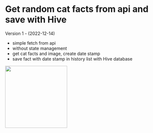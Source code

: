 # Get random cat facts from api and save with Hive

Version 1 - (2022-12-14)
- simple fetch from api
- without state management
- get cat facts and image, create date stamp
- save fact with date stamp in history list with Hive database



<img src="https://user-images.githubusercontent.com/98588940/207578343-d35c14a4-d29d-42a6-a4f5-4ff3280849c7.mp4" width="200">

